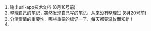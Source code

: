 1. 输出uni-app技术文档    (8月10号前)
2. 整理自己的笔记，突然发现自己写的笔记，从来没有整理过   (8月20号前)
3. 分清事情的重要性，哪些重要的标记一下，每天都要温故而知新！
4. 